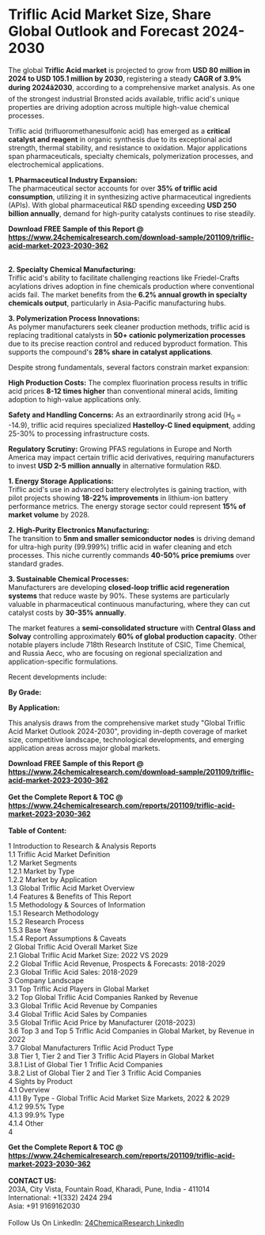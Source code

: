 <h1>Triflic Acid Market Size, Share Global Outlook and Forecast 2024-2030</h1><p>The global <strong>Triflic Acid market</strong> is projected to grow from <strong>USD 80 million in 2024 to USD 105.1 million by 2030</strong>, registering a steady <strong>CAGR of 3.9% during 2024â2030</strong>, according to a comprehensive market analysis. As one of the strongest industrial Bronsted acids available, triflic acid's unique properties are driving adoption across multiple high-value chemical processes.</p><p>Triflic acid (trifluoromethanesulfonic acid) has emerged as a <strong>critical catalyst and reagent</strong> in organic synthesis due to its exceptional acid strength, thermal stability, and resistance to oxidation. Major applications span pharmaceuticals, specialty chemicals, polymerization processes, and electrochemical applications.</p><p><strong>1. Pharmaceutical Industry Expansion:</strong><br>
The pharmaceutical sector accounts for over <strong>35% of triflic acid consumption</strong>, utilizing it in synthesizing active pharmaceutical ingredients (APIs). With global pharmaceutical R&amp;D spending exceeding <strong>USD 250 billion annually</strong>, demand for high-purity catalysts continues to rise steadily.</p><div><b>Download FREE Sample of this Report @ 
            <a href="https://www.24chemicalresearch.com/download-sample/201109/triflic-acid-market-2023-2030-362">
            https://www.24chemicalresearch.com/download-sample/201109/triflic-acid-market-2023-2030-362</a></b></div><br><p><strong>2. Specialty Chemical Manufacturing:</strong><br>
Triflic acid's ability to facilitate challenging reactions like Friedel-Crafts acylations drives adoption in fine chemicals production where conventional acids fail. The market benefits from the <strong>6.2% annual growth in specialty chemicals output</strong>, particularly in Asia-Pacific manufacturing hubs.</p><p><strong>3. Polymerization Process Innovations:</strong><br>
As polymer manufacturers seek cleaner production methods, triflic acid is replacing traditional catalysts in <strong>50+ cationic polymerization processes</strong> due to its precise reaction control and reduced byproduct formation. This supports the compound's <strong>28% share in catalyst applications</strong>.</p><p>Despite strong fundamentals, several factors constrain market expansion:</p><p><strong>High Production Costs:</strong> The complex fluorination process results in triflic acid prices <strong>8-12 times higher</strong> than conventional mineral acids, limiting adoption to high-value applications only.</p><p><strong>Safety and Handling Concerns:</strong> As an extraordinarily strong acid (H<sub>0</sub> = -14.9), triflic acid requires specialized <strong>Hastelloy-C lined equipment</strong>, adding 25-30% to processing infrastructure costs.</p><p><strong>Regulatory Scrutiny:</strong> Growing PFAS regulations in Europe and North America may impact certain triflic acid derivatives, requiring manufacturers to invest <strong>USD 2-5 million annually</strong> in alternative formulation R&amp;D.</p><p><strong>1. Energy Storage Applications:</strong><br>
Triflic acid's use in advanced battery electrolytes is gaining traction, with pilot projects showing <strong>18-22% improvements</strong> in lithium-ion battery performance metrics. The energy storage sector could represent <strong>15% of market volume</strong> by 2028.</p><p><strong>2. High-Purity Electronics Manufacturing:</strong><br>
The transition to <strong>5nm and smaller semiconductor nodes</strong> is driving demand for ultra-high purity (99.999%) triflic acid in wafer cleaning and etch processes. This niche currently commands <strong>40-50% price premiums</strong> over standard grades.</p><p><strong>3. Sustainable Chemical Processes:</strong><br>
Manufacturers are developing <strong>closed-loop triflic acid regeneration systems</strong> that reduce waste by 90%. These systems are particularly valuable in pharmaceutical continuous manufacturing, where they can cut catalyst costs by <strong>30-35% annually</strong>.</p><p>The market features a <strong>semi-consolidated structure</strong> with <strong>Central Glass and Solvay</strong> controlling approximately <strong>60% of global production capacity</strong>. Other notable players include 718th Research Institute of CSIC, Time Chemical, and Russia Aecc, who are focusing on regional specialization and application-specific formulations.</p><p>Recent developments include:</p><p><strong>By Grade:</strong></p><p><strong>By Application:</strong></p><p>This analysis draws from the comprehensive market study "Global Triflic Acid Market Outlook 2024-2030", providing in-depth coverage of market size, competitive landscape, technological developments, and emerging application areas across major global markets.</p><div><b>Download FREE Sample of this Report @ 
            <a href="https://www.24chemicalresearch.com/download-sample/201109/triflic-acid-market-2023-2030-362">
            https://www.24chemicalresearch.com/download-sample/201109/triflic-acid-market-2023-2030-362</a></b></div><br><div><b>Get the Complete Report & TOC @ 
            <a href="https://www.24chemicalresearch.com/reports/201109/triflic-acid-market-2023-2030-362">
            https://www.24chemicalresearch.com/reports/201109/triflic-acid-market-2023-2030-362</a></b></div><br>
            <b>Table of Content:</b><p>1 Introduction to Research & Analysis Reports<br />
    1.1 Triflic Acid Market Definition<br />
    1.2 Market Segments<br />
        1.2.1 Market by Type<br />
        1.2.2 Market by Application<br />
    1.3 Global Triflic Acid Market Overview<br />
    1.4 Features & Benefits of This Report<br />
    1.5 Methodology & Sources of Information<br />
        1.5.1 Research Methodology<br />
        1.5.2 Research Process<br />
        1.5.3 Base Year<br />
        1.5.4 Report Assumptions & Caveats<br />
2 Global Triflic Acid Overall Market Size<br />
    2.1 Global Triflic Acid Market Size: 2022 VS 2029<br />
    2.2 Global Triflic Acid Revenue, Prospects & Forecasts: 2018-2029<br />
    2.3 Global Triflic Acid Sales: 2018-2029<br />
3 Company Landscape<br />
    3.1 Top Triflic Acid Players in Global Market<br />
    3.2 Top Global Triflic Acid Companies Ranked by Revenue<br />
    3.3 Global Triflic Acid Revenue by Companies<br />
    3.4 Global Triflic Acid Sales by Companies<br />
    3.5 Global Triflic Acid Price by Manufacturer (2018-2023)<br />
    3.6 Top 3 and Top 5 Triflic Acid Companies in Global Market, by Revenue in 2022<br />
    3.7 Global Manufacturers Triflic Acid Product Type<br />
    3.8 Tier 1, Tier 2 and Tier 3 Triflic Acid Players in Global Market<br />
        3.8.1 List of Global Tier 1 Triflic Acid Companies<br />
        3.8.2 List of Global Tier 2 and Tier 3 Triflic Acid Companies<br />
4 Sights by Product<br />
    4.1 Overview<br />
        4.1.1 By Type - Global Triflic Acid Market Size Markets, 2022 & 2029<br />
        4.1.2 99.5% Type<br />
        4.1.3 99.9% Type<br />
        4.1.4 Other<br />
    4</p><div><b>Get the Complete Report & TOC @ 
            <a href="https://www.24chemicalresearch.com/reports/201109/triflic-acid-market-2023-2030-362">
            https://www.24chemicalresearch.com/reports/201109/triflic-acid-market-2023-2030-362</a></b></div><br><b>CONTACT US:</b><br>
            203A, City Vista, Fountain Road, Kharadi, Pune, India - 411014<br>
            International: +1(332) 2424 294<br>
            Asia: +91 9169162030 <br><br>
            Follow Us On LinkedIn: <a href="https://www.linkedin.com/company/24chemicalresearch/">24ChemicalResearch LinkedIn</a>